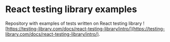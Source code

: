 # React testing library examples

Repository with examples of tests written on React testing library ![https://testing-library.com/docs/react-testing-library/intro/](https://testing-library.com/docs/react-testing-library/intro/).
